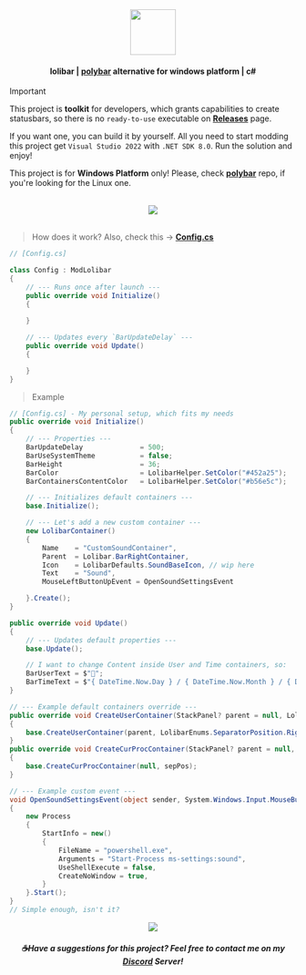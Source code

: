 <div align=center><img src="https://github.com/user-attachments/assets/7e5daeb0-ee0c-4e9c-b584-21164433649d" height=80 /></div>

#### <div align=center>lolibar | [polybar](https://github.com/polybar/polybar) alternative for windows platform | c#</div>

> [!IMPORTANT]  
> This project is **toolkit** for developers, which grants capabilities to create statusbars, so there is no `ready-to-use` executable on **[Releases](https://github.com/supchyan/lolibar/releases)** page.
>
> If you want one, you can build it by yourself. All you need to start modding this project get `Visual Studio 2022` with `.NET SDK 8.0`. Run the solution and enjoy!
> 
> This project is for **Windows Platform** only! Please, check **[polybar](https://github.com/polybar/polybar)** repo, if you're looking for the Linux one.

</br>
<div align=center><img src="https://github.com/user-attachments/assets/61c31ab5-b0aa-420f-81c0-5cd19cd136f4" /></div>

</br>

> How does it work? Also, check this → **[Config.cs](https://github.com/supchyan/lolibar/blob/master/Mods/Config.cs)**
```csharp
// [Config.cs]

class Config : ModLolibar
{
    // --- Runs once after launch ---
    public override void Initialize()
    {
        
    }

    // --- Updates every `BarUpdateDelay` ---
    public override void Update()
    {

    }
}
```

> Example
```csharp
// [Config.cs] - My personal setup, which fits my needs
public override void Initialize()
{
    // --- Properties ---
    BarUpdateDelay              = 500;
    BarUseSystemTheme           = false;
    BarHeight                   = 36;
    BarColor                    = LolibarHelper.SetColor("#452a25");
    BarContainersContentColor   = LolibarHelper.SetColor("#b56e5c");

    // --- Initializes default containers ---
    base.Initialize();

    // --- Let's add a new custom container ---
    new LolibarContainer()
    {
        Name    = "CustomSoundContainer",
        Parent  = Lolibar.BarRightContainer,
        Icon    = LolibarDefaults.SoundBaseIcon, // wip here
        Text    = "Sound",
        MouseLeftButtonUpEvent = OpenSoundSettingsEvent

    }.Create();
}

public override void Update()
{
    // --- Updates default properties ---
    base.Update();

    // I want to change Content inside User and Time containers, so:
    BarUserText = $"🐳";
    BarTimeText = $"{ DateTime.Now.Day } / { DateTime.Now.Month } / { DateTime.Now.Year } { DateTime.Now.DayOfWeek }";
}

// --- Example default containers override ---
public override void CreateUserContainer(StackPanel? parent = null, LolibarEnums.SeparatorPosition? sepPos = null)
{
    base.CreateUserContainer(parent, LolibarEnums.SeparatorPosition.Right);
}
public override void CreateCurProcContainer(StackPanel? parent = null, LolibarEnums.SeparatorPosition? sepPos = null)
{
    base.CreateCurProcContainer(null, sepPos);
}

// --- Example custom event ---
void OpenSoundSettingsEvent(object sender, System.Windows.Input.MouseButtonEventArgs e)
{
    new Process
    {
        StartInfo = new()
        {
            FileName = "powershell.exe",
            Arguments = "Start-Process ms-settings:sound",
            UseShellExecute = false,
            CreateNoWindow = true,
        }
    }.Start();
}
// Simple enough, isn't it?
```

<div align=center><img src="https://github.com/user-attachments/assets/244f5cd3-9a2a-47a4-851b-c1f604418d56" /></div>

##### <div align=center> ☕Have a suggestions for this project? Feel free to contact me on my [Discord](https://discord.gg/dGF8p9UGyM) Server!</div>
